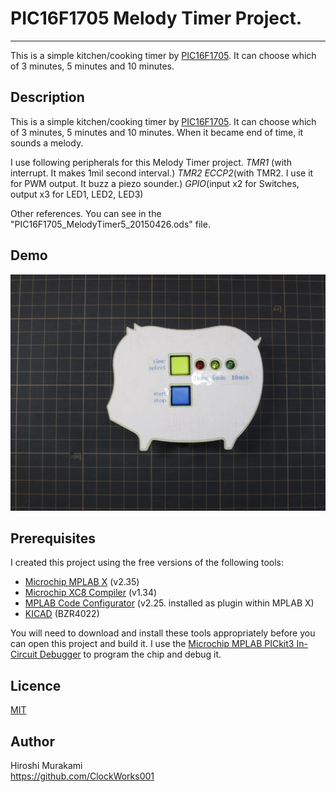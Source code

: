 # PIC16F1705 Melody Timer Project.
---
This is a simple kitchen/cooking timer by [PIC16F1705][1].
It can choose which of 3 minutes, 5 minutes and 10 minutes.

## Description

This is a simple kitchen/cooking timer by [PIC16F1705][1].
It can choose which of 3 minutes, 5 minutes and 10 minutes.
When it became end of time, it sounds a melody.

I use following peripherals for this Melody Timer project.
  *TMR1* (with interrupt. It makes 1mil second interval.)
  *TMR2*
  *ECCP2*(with TMR2. I use it for PWM output. It buzz a piezo sounder.)
  *GPIO*(input x2 for Switches, output x3 for LED1, LED2, LED3)

Other references.
  You can see in the "PIC16F1705_MelodyTimer5_20150426.ods" file.


## Demo

![Alt text](/MelodyTimer_pig_type.JPG)

## Prerequisites

I created this project using the free versions of the following tools:
 * [Microchip MPLAB X][2] (v2.35)
 * [Microchip XC8 Compiler][3] (v1.34)
 * [MPLAB Code Configurator][4] (v2.25. installed as plugin within MPLAB X)
 * [KICAD][6] (BZR4022)

You will need to download and install these tools appropriately before you
can open this project and build it.
I use the [Microchip MPLAB PICkit3 In-Circuit Debugger][5] to program
the chip and debug it.  


## Licence

[MIT](https://github.com/tcnksm/tool/blob/master/LICENCE)

## Author

Hiroshi Murakami  
<https://github.com/ClockWorks001>  


[1]: http://www.microchip.com/wwwproducts/Devices.aspx?dDocName=en538963 "PIC16F1705"
[2]: http://www.microchip.com/pagehandler/en-us/family/mplabx/ "MPLAB X"
[3]: http://www.microchip.com/pagehandler/en_us/devtools/mplabxc/ "MPLAB XC Compilers"
[4]: http://www.microchip.com/pagehandler/en-us/press-release/microchips-free-code-configura.html "MPLAB Code Configurator"
[5]: http://www.microchip.com/Developmenttools/ProductDetails.aspx?PartNO=PG164130 "MPLAB PICkit3 In-Circuit Debugger"
[6]: http://www.kicad-pcb.org/display/KICAD/KiCad+EDA+Software+Suite "KICAD"



